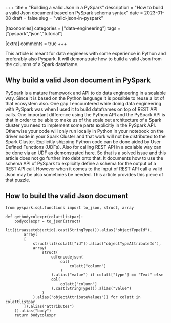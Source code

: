 +++
title = "Building a valid Json in a PySpark"
description = "How to build a valid Json document based on PySpark schema syntax"
date = 2023-01-08
draft = false
slug = "valid-json-in-pyspark"

[taxonomies]
categories = ["data-engineering"]
tags = ["pyspark","json","tutorial"]

[extra]
comments = true
+++

This article is meant for data engineers with some experience in Python and preferably also Pyspark. It will demonstrate how to build a valid Json from the columns of a Spark dataframe. 

## Why build a valid Json document in PySpark  
PySpark is a mature framework and API to do data engineering in a scalable way. Since it is based on the Python language it is possible to reuse a lot of that ecosystem also. One gap I encountered while doing data engineering with PySpark was when I used it to build dataframes on top of REST API calls. One important difference using the Python API and the PySpark API is that in order to be able to make us of the scale out architecture of a Spark cluster you need to implement some parts explicitly in the PySpark API. Otherwise your code will only run locally in Python in your notebook on the driver node in your Spark Cluster and that work will not be distributed to the Spark Cluster. Explicitly shipping Python code can be done aided by User Defined Functions (UDFs). Also for calling REST API in a scalable way can be done via an UDF as demonstrated [here](https://github.com/jamesshocking/Spark-REST-API-UDF). So that is a solved issue and this article does not go further into debt onto that. It documents how to use the schema API of PySpark to explicitly define a schema for the output of a REST API call. However when it comes to the input of REST API call a valid Json may be also sometimes be needed. This article provides this piece of that puzzle.

## How to build the valid Json document

    from pyspark.sql.functions import to_json, struct, array

    def getbodycolexpr(colattlistpar):
        bodycolexpr = to_json(struct(
            lit(jiraassetobjectid).cast(StringType()).alias("objectTypeId"),
            array(
            [
                struct(lit(colatt["id"]).alias("objectTypeAttributeId"),
                array(
                    struct(
                        udfencodejson(
                            col(
                                colatt["column"]
                            )
                        ).alias("value") if colatt["type"] == "Text" else 
                        col(
                            colatt["column"]
                        ).cast(StringType()).alias("value")
                    )
                ).alias("objectAttributeValues")) for colatt in colattlistpar
            ]).alias("attributes")
        )).alias("body")
        return bodycolexpr